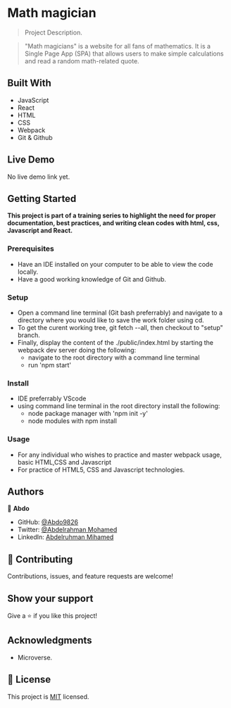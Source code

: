# Math magician

> Project Description.

> "Math magicians" is a website for all fans of mathematics. It is a Single Page App (SPA) that allows users to make simple calculations and read a random math-related quote.

## Built With

- JavaScript
- React
- HTML
- CSS
- Webpack
- Git & Github

## Live Demo

No live demo link yet.

## Getting Started

**This project is part of a training series to highlight the need for proper documentation, best practices, and writing clean codes with html, css, Javascript and React.**

### Prerequisites

- Have an IDE installed on your computer to be able to view the code locally.
- Have a good working knowledge of Git and Github.

### Setup

- Open a command line terminal (Git bash preferrably) and navigate to a directory where you would like to save the work folder using cd.
- To get the curent working tree, git fetch --all, then checkout to "setup" branch.
- Finally, display the content of the ./public/index.html by starting the webpack dev server doing the following:
  - navigate to the root directory with a command line terminal
  - run 'npm start'

### Install

- IDE preferrably VScode
- using command line terminal in the root directory install the following:
  - node package manager with 'npm init -y'
  - node modules with npm install

### Usage

- For any individual who wishes to practice and master webpack usage, basic HTML,CSS and Javascript
- For practice of HTML5, CSS and Javascript technologies.

## Authors

👤 **Abdo**

- GitHub: [@Abdo9826](https://github.com/Abdo9826)
- Twitter: [@Abdelrahman Mohamed](https://twitter.com/abodyalex1)
- LinkedIn: [Abdelruhman Mihamed](https://www.linkedin.com/in/abdelruhman-mihamed-a42667179/)

## 🤝 Contributing

Contributions, issues, and feature requests are welcome!

## Show your support

Give a ⭐️ if you like this project!

## Acknowledgments

- Microverse.

## 📝 License

This project is [MIT](./LICENSE) licensed.
